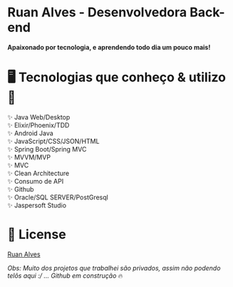 # Ruan Alves - Desenvolvedora Back-end
<p align="justify"><strong>Apaixonado por tecnologia, e aprendendo todo dia um pouco mais!</strong></p>

# 🖥️ Tecnologias que conheço & utilizo 💪

✨ Java Web/Desktop </br>
✨ Elixir/Phoenix/TDD </br>
✨ Android Java </br>
✨ JavaScript/CSS/JSON/HTML </br>
✨ Spring Boot/Spring MVC </br>
✨ MVVM/MVP </br>
✨ MVC </br>
✨ Clean Architecture </br>
✨ Consumo de API </br>
✨ Github </br>
✨ Oracle/SQL SERVER/PostGresql </br>
✨ Jaspersoft Studio </br>

# 📖 License

[Ruan Alves](https://github.com/RuanAlves)

<i>Obs: Muito dos projetos que trabalhei são privados, assim não podendo telôs aqui :/ ... Github em construção</i> 🔥

